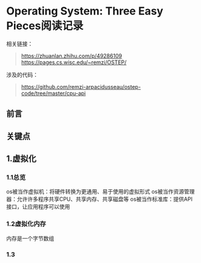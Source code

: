 # Operating System: Three Easy Pieces阅读记录
相关链接：
> https://zhuanlan.zhihu.com/p/49286109
> https://pages.cs.wisc.edu/~remzi/OSTEP/

涉及的代码：
> https://github.com/remzi-arpacidusseau/ostep-code/tree/master/cpu-api


## 前言

## 关键点

## 1.虚拟化
### 1.1总览
os被当作虚拟机：将硬件转换为更通用、易于使用的虚拟形式
os被当作资源管理器：允许许多程序共享CPU、共享内存、共享磁盘等
os被当作标准库：提供API接口，让应用程序可以使用
### 1.2虚拟化内存
内存是一个字节数组

### 1.3


##


##